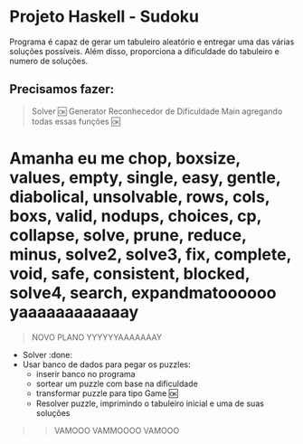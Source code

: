 # Projeto Haskell - Sudoku

Programa é capaz de gerar um tabuleiro aleatório e entregar uma das várias soluções possíveis.
Além disso, proporciona a dificuldade do tabuleiro e numero de soluções.

## Precisamos fazer:

> Solver                             :ok:
> Generator
> Reconhecedor de Dificuldade
> Main agregando todas essas funções :ok:

# Amanha eu me chop, boxsize, values, empty, single, easy, gentle, diabolical, unsolvable, rows, cols, boxs, valid, nodups, choices, cp, collapse, solve, prune, reduce, minus, solve2, solve3, fix, complete, void, safe, consistent, blocked, solve4, search, expandmatoooooo yaaaaaaaaaaaay

> NOVO PLANO YYYYYYAAAAAAAY

- Solver :done:
- Usar banco de dados para pegar os puzzles:
  - inserir banco no programa
  - sortear um puzzle com base na dificuldade
  - transformar puzzle para tipo Game :ok:
  - Resolver puzzle, imprimindo o tabuleiro inicial e uma de suas soluções 

>> VAMOOO VAMMOOOO VAMOOO